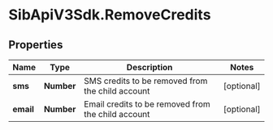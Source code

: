# SibApiV3Sdk.RemoveCredits

## Properties
Name | Type | Description | Notes
------------ | ------------- | ------------- | -------------
**sms** | **Number** | SMS credits to be removed from the child account | [optional] 
**email** | **Number** | Email credits to be removed from the child account | [optional] 


